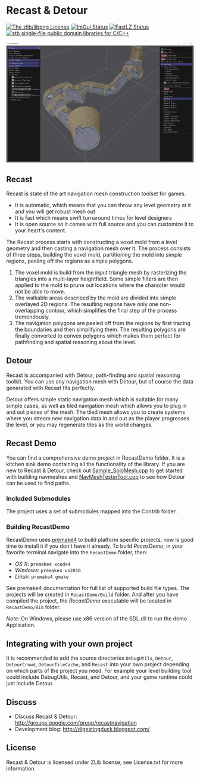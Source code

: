 # Recast & Detour

[![The zlib/libpng License](https://img.shields.io/badge/license-zlib-green.svg)](http://opensource.org/licenses/zlib)
[![ImGui Status](https://img.shields.io/badge/ImGui-e4fb14a-green.svg)](https://github.com/ocornut/imgui)
[![FastLZ Status](https://img.shields.io/badge/FastLZ-f121734-green.svg)](https://github.com/ariya/FastLZ)
[![stb single-file public domain libraries for C/C++](https://img.shields.io/badge/stb-3f73dfd-green.svg)](https://github.com/nothings/stb)

![screenshot of a navmesh baked with the sample program](/RecastDemo/screenshot.png?raw=true)

## Recast

Recast is state of the art navigation mesh construction toolset for games.

* It is automatic, which means that you can throw any level geometry at it and you will get robust mesh out
* It is fast which means swift turnaround times for level designers
* It is open source so it comes with full source and you can customize it to your heart's content. 

The Recast process starts with constructing a voxel mold from a level geometry 
and then casting a navigation mesh over it. The process consists of three steps, 
building the voxel mold, partitioning the mold into simple regions, peeling off 
the regions as simple polygons.

1. The voxel mold is build from the input triangle mesh by rasterizing the triangles into a multi-layer heightfield. Some simple filters are  then applied to the mold to prune out locations where the character would not be able to move.
2. The walkable areas described by the mold are divided into simple overlayed 2D regions. The resulting regions have only one non-overlapping contour, which simplifies the final step of the process tremendously.
3. The navigation polygons are peeled off from the regions by first tracing the boundaries and then simplifying them. The resulting polygons are finally converted to convex polygons which makes them perfect for pathfinding and spatial reasoning about the level. 


## Detour

Recast is accompanied with Detour, path-finding and spatial reasoning toolkit. You can use any navigation mesh with Detour, but of course the data generated with Recast fits perfectly.

Detour offers simple static navigation mesh which is suitable for many simple cases, as well as tiled navigation mesh which allows you to plug in and out pieces of the mesh. The tiled mesh allows you to create systems where you stream new navigation data in and out as the player progresses the level, or you may regenerate tiles as the world changes. 


## Recast Demo

You can find a comprehensive demo project in RecastDemo folder. It is a kitchen sink demo containing all the functionality of the library. If you are new to Recast & Detour, check out [Sample_SoloMesh.cpp](/RecastDemo/Source/Sample_SoloMesh.cpp) to get started with building navmeshes and [NavMeshTesterTool.cpp](/RecastDemo/Source/NavMeshTesterTool.cpp) to see how Detour can be used to find paths.

### Included Submodules

The project uses a set of submodules mapped into the Contrib folder.

### Building RecastDemo

RecastDemo uses [premake4](http://industriousone.com/premake) to build platform specific projects, now is good time to install it if you don't have it already. To build *RecasDemo*, in your favorite terminal navigate into the `RecastDemo` folder, then:

- *OS X*: `premake4 xcode4`
- *Windows*: `premake4 vs2010`
- *Linux*: `premake4 gmake`

See premake4 documentation for full list of supported build file types. The projects will be created in `RecastDemo/Build` folder. And after you have compiled the project, the *RecastDemo* executable will be located in `RecastDemo/Bin` folder.

*Note:* On Windows, please use x86 version of the SDL.dll to run the demo Application. 


## Integrating with your own project

It is recommended to add the source directories `DebugUtils`, `Detour`, `DetourCrowd`, `DetourTileCache`, and `Recast` into your own project depending on which parts of the project you need. For example your level building tool could include DebugUtils, Recast, and Detour, and your game runtime could just include Detour.


## Discuss

- Discuss Recast & Detour: http://groups.google.com/group/recastnavigation
- Development blog: http://digestingduck.blogspot.com/


## License

Recast & Detour is licensed under ZLib license, see License.txt for more information.
